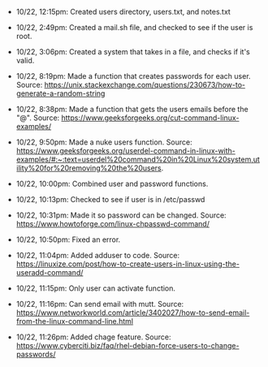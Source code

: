 * 10/22, 12:15pm: Created users directory, users.txt, and notes.txt

* 10/22, 2:49pm: Created a mail.sh file, and checked to see if the user is root.

* 10/22, 3:06pm: Created a system that takes in a file, and checks if it's valid.

* 10/22, 8:19pm: Made a function that creates passwords for each user. Source: https://unix.stackexchange.com/questions/230673/how-to-generate-a-random-string

* 10/22, 8:38pm: Made a function that gets the users emails before the "@". Source: https://www.geeksforgeeks.org/cut-command-linux-examples/

* 10/22, 9:50pm: Made a nuke users function. Source: https://www.geeksforgeeks.org/userdel-command-in-linux-with-examples/#:~:text=userdel%20command%20in%20Linux%20system,utility%20for%20removing%20the%20users.

* 10/22, 10:00pm: Combined user and password functions.

* 10/22, 10:13pm: Checked to see if user is in /etc/passwd

* 10/22, 10:31pm: Made it so password can be changed. Source: https://www.howtoforge.com/linux-chpasswd-command/

* 10/22, 10:50pm: Fixed an error.

* 10/22, 11:04pm: Added adduser to code. Source: https://linuxize.com/post/how-to-create-users-in-linux-using-the-useradd-command/

* 10/22, 11:15pm: Only user can activate function.

* 10/22, 11:16pm: Can send email with mutt. Source: https://www.networkworld.com/article/3402027/how-to-send-email-from-the-linux-command-line.html

* 10/22, 11:26pm: Added chage feature. Source: https://www.cyberciti.biz/faq/rhel-debian-force-users-to-change-passwords/
